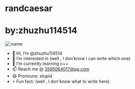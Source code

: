 # randcaesar
 # by:zhuzhu114514

![:name](https://count.getloli.com/get/@zhuzhu114514-profile?theme=rule34)

- 👋 Hi, I’m @zhuzhu114514
- 👀 I’m interested in (well , I don'know i can write which one)
- 🌱 I’m currently learning c++
- 📫 Reach me @ 3595064017@qq.com
- 😄 Pronouns: stupid
- ⚡ Fun fact: (well , I don'know what to write here)

